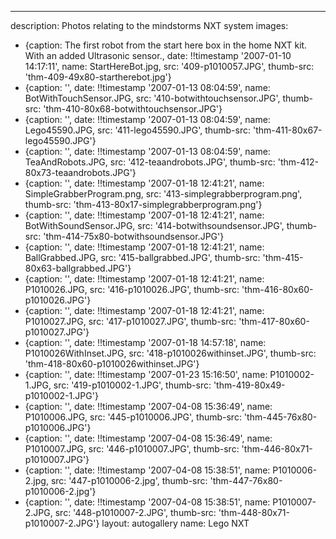 ---
description: Photos relating to the mindstorms NXT system
images:
- {caption: The first robot from the start here box in the home NXT kit. With an added
    Ultrasonic sensor., date: !!timestamp '2007-01-10 14:17:11', name: StartHereBot.jpg,
  src: '409-p1010057.JPG', thumb-src: 'thm-409-49x80-startherebot.jpg'}
- {caption: '', date: !!timestamp '2007-01-13 08:04:59', name: BotWithTouchSensor.JPG,
  src: '410-botwithtouchsensor.JPG', thumb-src: 'thm-410-80x68-botwithtouchsensor.JPG'}
- {caption: '', date: !!timestamp '2007-01-13 08:04:59', name: Lego45590.JPG, src: '411-lego45590.JPG',
  thumb-src: 'thm-411-80x67-lego45590.JPG'}
- {caption: '', date: !!timestamp '2007-01-13 08:04:59', name: TeaAndRobots.JPG, src: '412-teaandrobots.JPG',
  thumb-src: 'thm-412-80x73-teaandrobots.JPG'}
- {caption: '', date: !!timestamp '2007-01-18 12:41:21', name: SimpleGrabberProgram.png,
  src: '413-simplegrabberprogram.png', thumb-src: 'thm-413-80x17-simplegrabberprogram.png'}
- {caption: '', date: !!timestamp '2007-01-18 12:41:21', name: BotWithSoundSensor.JPG,
  src: '414-botwithsoundsensor.JPG', thumb-src: 'thm-414-75x80-botwithsoundsensor.JPG'}
- {caption: '', date: !!timestamp '2007-01-18 12:41:21', name: BallGrabbed.JPG, src: '415-ballgrabbed.JPG',
  thumb-src: 'thm-415-80x63-ballgrabbed.JPG'}
- {caption: '', date: !!timestamp '2007-01-18 12:41:21', name: P1010026.JPG, src: '416-p1010026.JPG',
  thumb-src: 'thm-416-80x60-p1010026.JPG'}
- {caption: '', date: !!timestamp '2007-01-18 12:41:21', name: P1010027.JPG, src: '417-p1010027.JPG',
  thumb-src: 'thm-417-80x60-p1010027.JPG'}
- {caption: '', date: !!timestamp '2007-01-18 14:57:18', name: P1010026WithInset.JPG,
  src: '418-p1010026withinset.JPG', thumb-src: 'thm-418-80x60-p1010026withinset.JPG'}
- {caption: '', date: !!timestamp '2007-01-23 15:16:50', name: P1010002-1.JPG, src: '419-p1010002-1.JPG',
  thumb-src: 'thm-419-80x49-p1010002-1.JPG'}
- {caption: '', date: !!timestamp '2007-04-08 15:36:49', name: P1010006.JPG, src: '445-p1010006.JPG',
  thumb-src: 'thm-445-76x80-p1010006.JPG'}
- {caption: '', date: !!timestamp '2007-04-08 15:36:49', name: P1010007.JPG, src: '446-p1010007.JPG',
  thumb-src: 'thm-446-80x71-p1010007.JPG'}
- {caption: '', date: !!timestamp '2007-04-08 15:38:51', name: P1010006-2.jpg, src: '447-p1010006-2.jpg',
  thumb-src: 'thm-447-76x80-p1010006-2.jpg'}
- {caption: '', date: !!timestamp '2007-04-08 15:38:51', name: P1010007-2.JPG, src: '448-p1010007-2.JPG',
  thumb-src: 'thm-448-80x71-p1010007-2.JPG'}
layout: autogallery
name: Lego NXT
